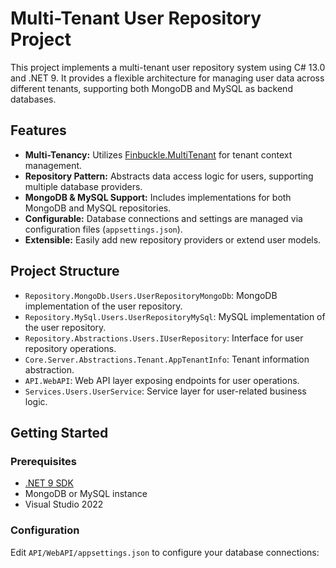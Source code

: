 # Multi-Tenant User Repository Project

This project implements a multi-tenant user repository system using C# 13.0 and .NET 9. It provides a flexible architecture for managing user data across different tenants, supporting both MongoDB and MySQL as backend databases.

## Features

- **Multi-Tenancy:** Utilizes [Finbuckle.MultiTenant](https://github.com/Finbuckle/Finbuckle.MultiTenant) for tenant context management.
- **Repository Pattern:** Abstracts data access logic for users, supporting multiple database providers.
- **MongoDB & MySQL Support:** Includes implementations for both MongoDB and MySQL repositories.
- **Configurable:** Database connections and settings are managed via configuration files (`appsettings.json`).
- **Extensible:** Easily add new repository providers or extend user models.

## Project Structure

- `Repository.MongoDb.Users.UserRepositoryMongoDb`: MongoDB implementation of the user repository.
- `Repository.MySql.Users.UserRepositoryMySql`: MySQL implementation of the user repository.
- `Repository.Abstractions.Users.IUserRepository`: Interface for user repository operations.
- `Core.Server.Abstractions.Tenant.AppTenantInfo`: Tenant information abstraction.
- `API.WebAPI`: Web API layer exposing endpoints for user operations.
- `Services.Users.UserService`: Service layer for user-related business logic.

## Getting Started

### Prerequisites

- [.NET 9 SDK](https://dotnet.microsoft.com/download/dotnet/9.0)
- MongoDB or MySQL instance
- Visual Studio 2022

### Configuration

Edit `API/WebAPI/appsettings.json` to configure your database connections:
